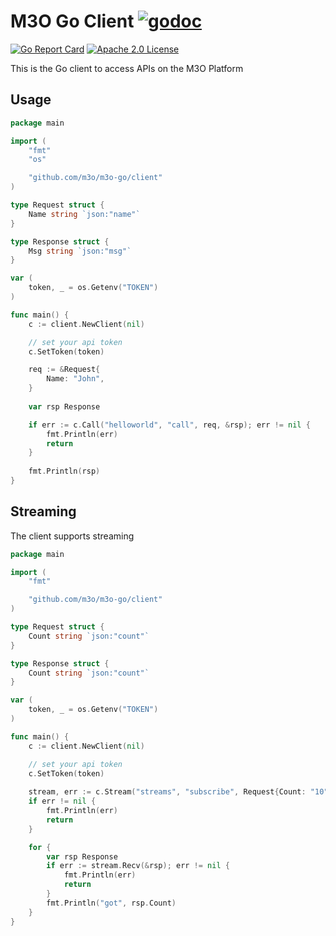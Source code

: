 # M3O Go Client [![godoc](https://godoc.org/github.com/m3o/m3o-go?status.svg)](https://godoc.org/github.com/m3o/m3o-go)
[![Go Report Card](https://goreportcard.com/badge/github.com/m3o/m3o-go)](https://goreportcard.com/report/github.com/m3o/m3o-go)
[![Apache 2.0 License](https://img.shields.io/github/license/m3o/m3o-go)](https://github.com/m3o/m3o-go/blob/master/LICENSE)

This is the Go client to access APIs on the M3O Platform

## Usage

```go
package main

import (
    "fmt"
    "os"

    "github.com/m3o/m3o-go/client"
)

type Request struct {
	Name string `json:"name"`
}

type Response struct {
	Msg string `json:"msg"`
}

var (
	token, _ = os.Getenv("TOKEN")
)

func main() {
	c := client.NewClient(nil)

	// set your api token
	c.SetToken(token)

   	req := &Request{
		Name: "John",
	}
	
	var rsp Response

	if err := c.Call("helloworld", "call", req, &rsp); err != nil {
		fmt.Println(err)
		return
	}
	
	fmt.Println(rsp)
}
```

## Streaming

The client supports streaming

```go
package main

import (
	"fmt"

	"github.com/m3o/m3o-go/client"
)

type Request struct {
	Count string `json:"count"`
}

type Response struct {
	Count string `json:"count"`
}

var (
	token, _ = os.Getenv("TOKEN")
)

func main() {
	c := client.NewClient(nil)

	// set your api token
	c.SetToken(token)
	
	stream, err := c.Stream("streams", "subscribe", Request{Count: "10"})
	if err != nil {
		fmt.Println(err)
		return
	}

	for {
		var rsp Response
		if err := stream.Recv(&rsp); err != nil {
			fmt.Println(err)
			return
		}
		fmt.Println("got", rsp.Count)
	}
}
```
